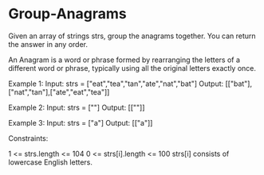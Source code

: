 # Group-Anagrams

Given an array of strings strs, group the anagrams together. You can return the answer in any order.

An Anagram is a word or phrase formed by rearranging the letters of a different word or phrase, typically using all the original letters exactly once.


Example 1:
Input: strs = ["eat","tea","tan","ate","nat","bat"]
Output: [["bat"],["nat","tan"],["ate","eat","tea"]]


Example 2:
Input: strs = [""]
Output: [[""]]


Example 3:
Input: strs = ["a"]
Output: [["a"]]


Constraints:

1 <= strs.length <= 104
0 <= strs[i].length <= 100
strs[i] consists of lowercase English letters.
